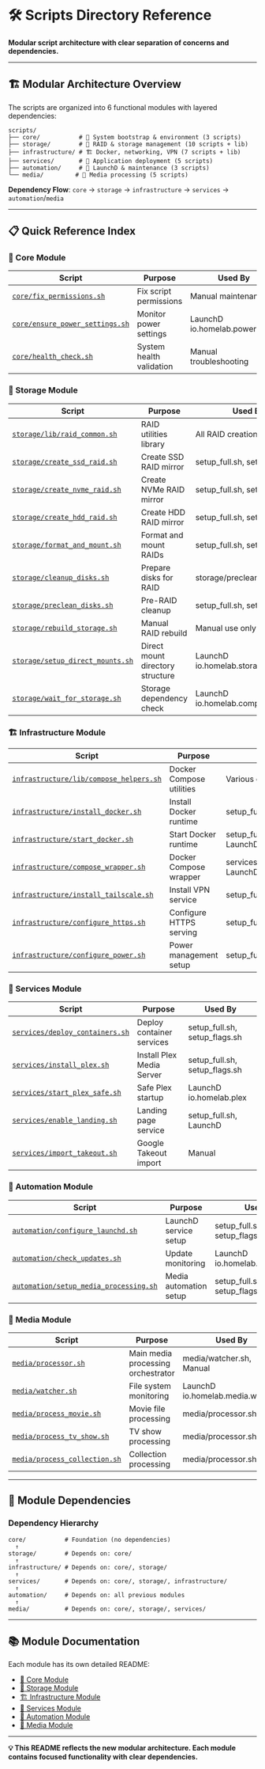 # 🛠️ Scripts Directory Reference

**Modular script architecture with clear separation of concerns and dependencies.**

---

## 🏗️ **Modular Architecture Overview**

The scripts are organized into 6 functional modules with layered dependencies:

```
scripts/
├── core/           # 🔧 System bootstrap & environment (3 scripts)
├── storage/        # 💾 RAID & storage management (10 scripts + lib)
├── infrastructure/ # 🏗️ Docker, networking, VPN (7 scripts + lib)
├── services/       # 🚀 Application deployment (5 scripts)
├── automation/     # 🤖 LaunchD & maintenance (3 scripts)
└── media/         # 📁 Media processing (5 scripts)
```

**Dependency Flow**: `core` → `storage` → `infrastructure` → `services` → `automation`/`media`

---

## 📋 **Quick Reference Index**

### **🔧 Core Module**
| Script | Purpose | Used By |
|--------|---------|---------|
| [`core/fix_permissions.sh`](core/README.md#fix_permissionssh) | Fix script permissions | Manual maintenance |
| [`core/ensure_power_settings.sh`](core/README.md#ensure_power_settingssh) | Monitor power settings | LaunchD io.homelab.powermgmt |
| [`core/health_check.sh`](core/README.md#health_checksh) | System health validation | Manual troubleshooting |

### **💾 Storage Module**
| Script | Purpose | Used By |
|--------|---------|---------|
| [`storage/lib/raid_common.sh`](storage/README.md#libraidcommonsh) | RAID utilities library | All RAID creation scripts |
| [`storage/create_ssd_raid.sh`](storage/README.md#create_ssd_raidsh) | Create SSD RAID mirror | setup_full.sh, setup_flags.sh |
| [`storage/create_nvme_raid.sh`](storage/README.md#create_nvme_raidsh) | Create NVMe RAID mirror | setup_full.sh, setup_flags.sh |
| [`storage/create_hdd_raid.sh`](storage/README.md#create_hdd_raidsh) | Create HDD RAID mirror | setup_full.sh, setup_flags.sh |
| [`storage/format_and_mount.sh`](storage/README.md#format_and_mountsh) | Format and mount RAIDs | setup_full.sh, setup_flags.sh |
| [`storage/cleanup_disks.sh`](storage/README.md#cleanup_diskssh) | Prepare disks for RAID | storage/preclean_disks.sh |
| [`storage/preclean_disks.sh`](storage/README.md#preclean_diskssh) | Pre-RAID cleanup | setup_full.sh, setup_flags.sh |
| [`storage/rebuild_storage.sh`](storage/README.md#rebuild_storagesh) | Manual RAID rebuild | Manual use only |
| [`storage/setup_direct_mounts.sh`](storage/README.md#setup_direct_mountssh) | Direct mount directory structure | LaunchD io.homelab.storage |
| [`storage/wait_for_storage.sh`](storage/README.md#wait_for_storagesh) | Storage dependency check | LaunchD io.homelab.compose.immich |

### **🏗️ Infrastructure Module**
| Script | Purpose | Used By |
|--------|---------|---------|
| [`infrastructure/lib/compose_helpers.sh`](infrastructure/README.md#libcompose_helperssh) | Docker Compose utilities | Various container scripts |
| [`infrastructure/install_docker.sh`](infrastructure/README.md#install_dockersh) | Install Docker runtime | setup_full.sh, setup_flags.sh |
| [`infrastructure/start_docker.sh`](infrastructure/README.md#start_dockersh) | Start Docker runtime | setup_full.sh, setup_flags.sh, LaunchD |
| [`infrastructure/compose_wrapper.sh`](infrastructure/README.md#compose_wrappersh) | Docker Compose wrapper | services/deploy_containers.sh, LaunchD |
| [`infrastructure/install_tailscale.sh`](infrastructure/README.md#install_tailscalesh) | Install VPN service | setup_full.sh, setup_flags.sh |
| [`infrastructure/configure_https.sh`](infrastructure/README.md#configure_httpssh) | Configure HTTPS serving | setup_full.sh, setup_flags.sh |
| [`infrastructure/configure_power.sh`](infrastructure/README.md#configure_powersh) | Power management setup | setup_full.sh, setup_flags.sh |

### **🚀 Services Module**
| Script | Purpose | Used By |
|--------|---------|---------|
| [`services/deploy_containers.sh`](services/README.md#deploy_containerssh) | Deploy container services | setup_full.sh, setup_flags.sh |
| [`services/install_plex.sh`](services/README.md#install_plexsh) | Install Plex Media Server | setup_full.sh, setup_flags.sh |
| [`services/start_plex_safe.sh`](services/README.md#start_plex_safesh) | Safe Plex startup | LaunchD io.homelab.plex |
| [`services/enable_landing.sh`](services/README.md#enable_landingsh) | Landing page service | setup_full.sh, LaunchD |
| [`services/import_takeout.sh`](services/README.md#import_takeoutsh) | Google Takeout import | Manual |

### **🤖 Automation Module**
| Script | Purpose | Used By |
|--------|---------|---------|
| [`automation/configure_launchd.sh`](automation/README.md#configure_launchdsh) | LaunchD service setup | setup_full.sh, setup_flags.sh |
| [`automation/check_updates.sh`](automation/README.md#check_updatessh) | Update monitoring | LaunchD io.homelab.updatecheck |
| [`automation/setup_media_processing.sh`](automation/README.md#setup_media_processingsh) | Media automation setup | setup_full.sh, setup_flags.sh |

### **📁 Media Module**
| Script | Purpose | Used By |
|--------|---------|---------|
| [`media/processor.sh`](media/README.md#processorsh) | Main media processing orchestrator | media/watcher.sh, Manual |
| [`media/watcher.sh`](media/README.md#watchersh) | File system monitoring | LaunchD io.homelab.media.watcher |
| [`media/process_movie.sh`](media/README.md#process_moviesh) | Movie file processing | media/processor.sh |
| [`media/process_tv_show.sh`](media/README.md#process_tv_showsh) | TV show processing | media/processor.sh |
| [`media/process_collection.sh`](media/README.md#process_collectionsh) | Collection processing | media/processor.sh |

---

## 🔗 **Module Dependencies**

### **Dependency Hierarchy**
```
core/           # Foundation (no dependencies)
  ↑
storage/        # Depends on: core/
  ↑  
infrastructure/ # Depends on: core/, storage/
  ↑
services/       # Depends on: core/, storage/, infrastructure/
  ↑
automation/     # Depends on: all previous modules
  ↑
media/          # Depends on: core/, storage/, services/
```

---

## 📚 **Module Documentation**

Each module has its own detailed README:
- [🔧 Core Module](core/README.md)
- [💾 Storage Module](storage/README.md)  
- [🏗️ Infrastructure Module](infrastructure/README.md)
- [🚀 Services Module](services/README.md)
- [🤖 Automation Module](automation/README.md)
- [📁 Media Module](media/README.md)

---

**💡 This README reflects the new modular architecture. Each module contains focused functionality with clear dependencies.**
